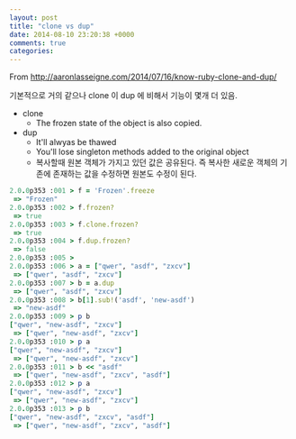 ```yaml
---
layout: post
title: "clone vs dup"
date: 2014-08-10 23:20:38 +0000
comments: true
categories: 
---
```


From http://aaronlasseigne.com/2014/07/16/know-ruby-clone-and-dup/

기본적으로 거의 같으나 clone 이 dup 에 비해서 기능이 몇개 더 있음.

* clone
	* The frozen state of the object is also copied.
* dup
	* It'll alwyas be thawed
	* You'll lose singleton methods added to the original object
	* 복사할때 원본 객체가 가지고 있던 값은 공유된다. 즉 복사한 새로운 객체의 기존에 존재하는 값을 수정하면 원본도 수정이 된다.

```ruby
2.0.0p353 :001 > f = 'Frozen'.freeze
 => "Frozen"
2.0.0p353 :002 > f.frozen?
 => true
2.0.0p353 :003 > f.clone.frozen?
 => true
2.0.0p353 :004 > f.dup.frozen?
 => false
2.0.0p353 :005 >
2.0.0p353 :006 > a = ["qwer", "asdf", "zxcv"]
 => ["qwer", "asdf", "zxcv"]
2.0.0p353 :007 > b = a.dup
 => ["qwer", "asdf", "zxcv"]
2.0.0p353 :008 > b[1].sub!('asdf', 'new-asdf')
 => "new-asdf"
2.0.0p353 :009 > p b
["qwer", "new-asdf", "zxcv"]
 => ["qwer", "new-asdf", "zxcv"]
2.0.0p353 :010 > p a
["qwer", "new-asdf", "zxcv"]
 => ["qwer", "new-asdf", "zxcv"]
2.0.0p353 :011 > b << "asdf"
 => ["qwer", "new-asdf", "zxcv", "asdf"]
2.0.0p353 :012 > p a
["qwer", "new-asdf", "zxcv"]
 => ["qwer", "new-asdf", "zxcv"]
2.0.0p353 :013 > p b
["qwer", "new-asdf", "zxcv", "asdf"]
 => ["qwer", "new-asdf", "zxcv", "asdf"]
```
